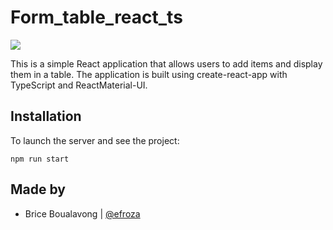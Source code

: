 # Form_table_react_ts
![](https://img.shields.io/badge/Project-Made%20with%20Love-ff69b4)

This is a simple React application that allows users to add items and display them in a table. The application is built using create-react-app with TypeScript and ReactMaterial-UI.

## Installation
To launch the server and see the project:
```
npm run start
```

## Made by
  * Brice Boualavong | [@efroza](https://github.com/Efroza)